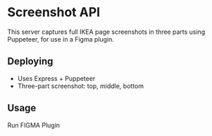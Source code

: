 # Screenshot API

This server captures full IKEA page screenshots in three parts using Puppeteer, for use in a Figma plugin.

## Deploying

- Uses Express + Puppeteer
- Three-part screenshot: top, middle, bottom

## Usage

Run FIGMA Plugin

